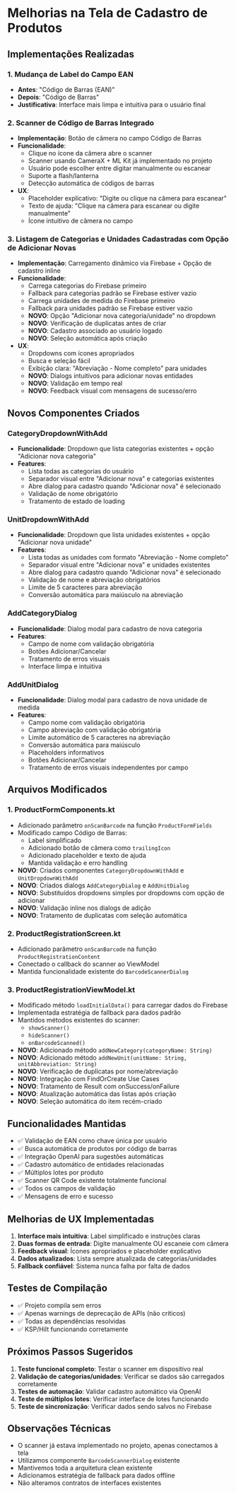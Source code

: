 # Melhorias na Tela de Cadastro de Produtos

## Implementações Realizadas

### 1. Mudança de Label do Campo EAN

- **Antes**: "Código de Barras (EAN)"
- **Depois**: "Código de Barras"
- **Justificativa**: Interface mais limpa e intuitiva para o usuário final

### 2. Scanner de Código de Barras Integrado

- **Implementação**: Botão de câmera no campo Código de Barras
- **Funcionalidade**:
  - Clique no ícone da câmera abre o scanner
  - Scanner usando CameraX + ML Kit já implementado no projeto
  - Usuário pode escolher entre digitar manualmente ou escanear
  - Suporte a flash/lanterna
  - Detecção automática de códigos de barras
- **UX**:
  - Placeholder explicativo: "Digite ou clique na câmera para escanear"
  - Texto de ajuda: "Clique na câmera para escanear ou digite manualmente"
  - Ícone intuitivo de câmera no campo

### 3. Listagem de Categorias e Unidades Cadastradas com Opção de Adicionar Novas

- **Implementação**: Carregamento dinâmico via Firebase + Opção de cadastro inline
- **Funcionalidade**:
  - Carrega categorias do Firebase primeiro
  - Fallback para categorias padrão se Firebase estiver vazio
  - Carrega unidades de medida do Firebase primeiro
  - Fallback para unidades padrão se Firebase estiver vazio
  - **NOVO**: Opção "Adicionar nova categoria/unidade" no dropdown
  - **NOVO**: Verificação de duplicatas antes de criar
  - **NOVO**: Cadastro associado ao usuário logado
  - **NOVO**: Seleção automática após criação
- **UX**:
  - Dropdowns com ícones apropriados
  - Busca e seleção fácil
  - Exibição clara: "Abreviação - Nome completo" para unidades
  - **NOVO**: Dialogs intuitivos para adicionar novas entidades
  - **NOVO**: Validação em tempo real
  - **NOVO**: Feedback visual com mensagens de sucesso/erro

## Novos Componentes Criados

### CategoryDropdownWithAdd

- **Funcionalidade**: Dropdown que lista categorias existentes + opção "Adicionar nova categoria"
- **Features**:
  - Lista todas as categorias do usuário
  - Separador visual entre "Adicionar nova" e categorias existentes
  - Abre dialog para cadastro quando "Adicionar nova" é selecionado
  - Validação de nome obrigatório
  - Tratamento de estado de loading

### UnitDropdownWithAdd

- **Funcionalidade**: Dropdown que lista unidades existentes + opção "Adicionar nova unidade"
- **Features**:
  - Lista todas as unidades com formato "Abreviação - Nome completo"
  - Separador visual entre "Adicionar nova" e unidades existentes
  - Abre dialog para cadastro quando "Adicionar nova" é selecionado
  - Validação de nome e abreviação obrigatórios
  - Limite de 5 caracteres para abreviação
  - Conversão automática para maiúsculo na abreviação

### AddCategoryDialog

- **Funcionalidade**: Dialog modal para cadastro de nova categoria
- **Features**:
  - Campo de nome com validação obrigatória
  - Botões Adicionar/Cancelar
  - Tratamento de erros visuais
  - Interface limpa e intuitiva

### AddUnitDialog

- **Funcionalidade**: Dialog modal para cadastro de nova unidade de medida
- **Features**:
  - Campo nome com validação obrigatória
  - Campo abreviação com validação obrigatória
  - Limite automático de 5 caracteres na abreviação
  - Conversão automática para maiúsculo
  - Placeholders informativos
  - Botões Adicionar/Cancelar
  - Tratamento de erros visuais independentes por campo

## Arquivos Modificados

### 1. ProductFormComponents.kt

- Adicionado parâmetro `onScanBarcode` na função `ProductFormFields`
- Modificado campo Código de Barras:
  - Label simplificado
  - Adicionado botão de câmera como `trailingIcon`
  - Adicionado placeholder e texto de ajuda
  - Mantida validação e erro handling
- **NOVO**: Criados componentes `CategoryDropdownWithAdd` e `UnitDropdownWithAdd`
- **NOVO**: Criados dialogs `AddCategoryDialog` e `AddUnitDialog`
- **NOVO**: Substituídos dropdowns simples por dropdowns com opção de adicionar
- **NOVO**: Validação inline nos dialogs de adição
- **NOVO**: Tratamento de duplicatas com seleção automática

### 2. ProductRegistrationScreen.kt

- Adicionado parâmetro `onScanBarcode` na função `ProductRegistrationContent`
- Conectado o callback do scanner ao ViewModel
- Mantida funcionalidade existente do `BarcodeScannerDialog`

### 3. ProductRegistrationViewModel.kt

- Modificado método `loadInitialData()` para carregar dados do Firebase
- Implementada estratégia de fallback para dados padrão
- Mantidos métodos existentes do scanner:
  - `showScanner()`
  - `hideScanner()`
  - `onBarcodeScanned()`
- **NOVO**: Adicionado método `addNewCategory(categoryName: String)`
- **NOVO**: Adicionado método `addNewUnit(unitName: String, unitAbbreviation: String)`
- **NOVO**: Verificação de duplicatas por nome/abreviação
- **NOVO**: Integração com FindOrCreate Use Cases
- **NOVO**: Tratamento de Result com onSuccess/onFailure
- **NOVO**: Atualização automática das listas após criação
- **NOVO**: Seleção automática do item recém-criado

## Funcionalidades Mantidas

- ✅ Validação de EAN como chave única por usuário
- ✅ Busca automática de produtos por código de barras
- ✅ Integração OpenAI para sugestões automáticas
- ✅ Cadastro automático de entidades relacionadas
- ✅ Múltiplos lotes por produto
- ✅ Scanner QR Code existente totalmente funcional
- ✅ Todos os campos de validação
- ✅ Mensagens de erro e sucesso

## Melhorias de UX Implementadas

1. **Interface mais intuitiva**: Label simplificado e instruções claras
2. **Duas formas de entrada**: Digite manualmente OU escaneie com câmera
3. **Feedback visual**: Ícones apropriados e placeholder explicativo
4. **Dados atualizados**: Lista sempre atualizada de categorias/unidades
5. **Fallback confiável**: Sistema nunca falha por falta de dados

## Testes de Compilação

- ✅ Projeto compila sem erros
- ✅ Apenas warnings de deprecação de APIs (não críticos)
- ✅ Todas as dependências resolvidas
- ✅ KSP/Hilt funcionando corretamente

## Próximos Passos Sugeridos

1. **Teste funcional completo**: Testar o scanner em dispositivo real
2. **Validação de categorias/unidades**: Verificar se dados são carregados corretamente
3. **Testes de automação**: Validar cadastro automático via OpenAI
4. **Teste de múltiplos lotes**: Verificar interface de lotes funcionando
5. **Teste de sincronização**: Verificar dados sendo salvos no Firebase

## Observações Técnicas

- O scanner já estava implementado no projeto, apenas conectamos à tela
- Utilizamos componente `BarcodeScannerDialog` existente
- Mantivemos toda a arquitetura clean existente
- Adicionamos estratégia de fallback para dados offline
- Não alteramos contratos de interfaces existentes
